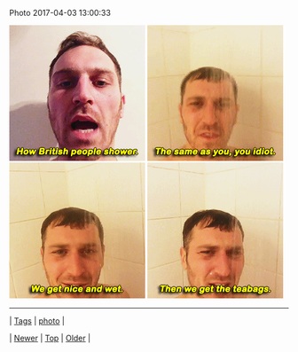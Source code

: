 <!--
title: Photo 2017-04-03 13
date: 2020-06-28T15:27:00.157Z
tags: photo
-->


Photo 2017-04-03 13:00:33

![](159150001257-0.gif)
![](159150001257-1.gif)
![](159150001257-2.gif)
![](159150001257-3.gif)

<!--BOTTOM-POST-NAVIGATION-->
---

| [Tags](tags.md) | [photo](tag-photo.md) |

| [Newer](159148169584.md) | [Top](index.md) | [Older](159157096785.md) |